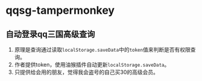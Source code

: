 # qqsg-tampermonkey

## 自动登录qq三国高级查询

1. 原理是查询通过读取`localStorage.saveData`中的`token`值来判断是否有权限查询。
2. 作者提供token，使用油猴插件自动更新`localStorage.saveData`。
3. 只提供给会用的朋友，觉得我会盗号的自己买30的高级会员。

